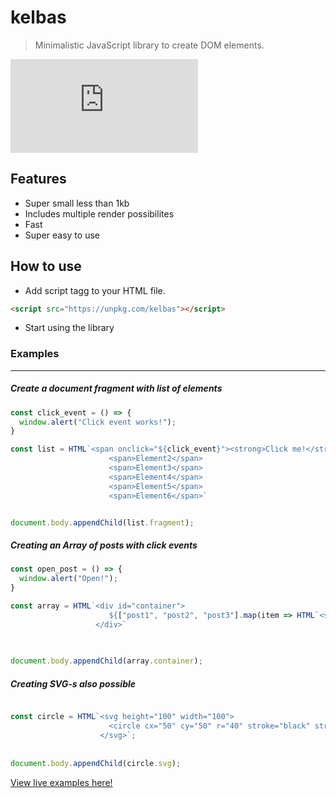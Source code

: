 # kelbas

> Minimalistic JavaScript library to create DOM elements.

![gzip size](http://img.badgesize.io/https://unpkg.com/kelbas/build/bundle.js?compression=gzip)

## Features

* Super small less than 1kb
* Includes multiple render possibilites
* Fast
* Super easy to use

## How to use


* Add script tagg to your HTML file.
```HTML
<script src="https://unpkg.com/kelbas"></script>
```

* Start using the library

### Examples

----

##### Create a document fragment with list of elements
```js
const click_event = () => {
  window.alert("Click event works!");
}

const list = HTML`<span onclick="${click_event}"><strong>Click me!</strong></span>
                      <span>Element2</span>
                      <span>Element3</span>
                      <span>Element4</span>
                      <span>Element5</span>
                      <span>Element6</span>`


document.body.appendChild(list.fragment);

```

##### Creating an Array of posts with click events
```js
const open_post = () => {
  window.alert("Open!");
}

const array = HTML`<div id="container">
                      ${["post1", "post2", "post3"].map(item => HTML`<span onclick="${click_event}">${item}</span>`.container)}
                   </div>`
                   
                   

document.body.appendChild(array.container);
```

##### Creating SVG-s also possible
```js

const circle = HTML`<svg height="100" width="100">
                      <circle cx="50" cy="50" r="40" stroke="black" stroke-width="3" fill="red" />
                    </svg>`;
 
 
document.body.appendChild(circle.svg); 
```

[View live examples here!](https://tonis2.github.io/kelbas/)
